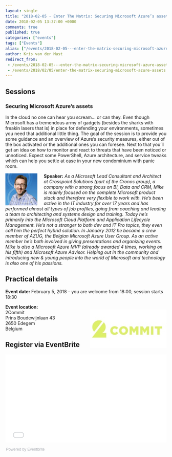 ```yaml
---
layout: single
title: "2018-02-05 - Enter The Matrix: Securing Microsoft Azure’s assets"
date: 2018-02-05 13:37:00 +0000
comments: true
published: true
categories: ["events"]
tags: ["Events"]
alias: ["/events/2018-02-05---enter-the-matrix-securing-microsoft-azure-assets"]
author: Kris van der Mast
redirect_from:
 - /events/2018-02-05---enter-the-matrix-securing-microsoft-azure-assets.html
 - /events/2018/02/05/enter-the-matrix-securing-microsoft-azure-assets.html
---
```


## Sessions
### Securing Microsoft Azure’s assets
In the cloud no one can hear you scream… or can they. Even though Microsoft has a tremendous army of gadgets (besides the sharks with freakin lasers that is) in place for defending your environments, sometimes you need that additional little thing. The goal of the session is to provide you some guidance and an overview of Azure’s security measures, either out of the box activated or the additional ones you can foresee. Next to that you’ll get an idea on how to monitor and react to threats that have been noticed or unnoticed. Expect some PowerShell, Azure architecture, and service tweaks which can help you settle at ease in your new condominium with panic room.

<img src="/assets/media/speakers/mike-martin.jpg" alt="Mike Martin" align="left" height="100" width="100" style="margin-right: 20px;">**Speaker:** *As a Microsoft Lead Consultant and Architect at Crosspoint Solutions (part of the Cronos group), a company with a strong focus on BI, Data and CRM, Mike is mainly focused on the complete Microsoft product stack and therefore very flexible to work with. He’s been active in the IT industry for over 17 years and has performed almost all types of job profiles, going from coaching and leading a team to architecting and systems design and training. Today he’s primarily into the Microsoft Cloud Platform and Application Lifecycle Management. He’s not a stranger to both dev and IT Pro topics, they even call him the perfect hybrid solution. In January 2012 he became a crew member of AZUG, the Belgian Microsoft Azure User Group. As an active member he’s both involved in giving presentations and organizing events. Mike is also a Microsoft Azure MVP (already awarded 4 times, working on his fifth) and Microsoft Azure Advisor. Helping out in the community and introducing new & young people into the world of Microsoft and technology is also one of his passions.*




## Practical details

**Event date:** February 5, 2018 - you are welcome from 18:00, session starts 18:30

**Event location:**<br />
<img width="240" height="120" align="right" alt="" src="/assets/media/sponsors/logo-2commit.jpg">
2Commit<br />
Prins Boudewijnlaan 43<br />
2650 Edegem<br />
Belgium

## Register via EventBrite
<div style="width:100%; text-align:left;"><iframe src="//eventbrite.com/tickets-external?eid=41994201788&ref=etckt" frameborder="0" height="275" width="100%" vspace="0" hspace="0" marginheight="5" marginwidth="5" scrolling="auto" allowtransparency="true"></iframe><div style="font-family:Helvetica, Arial; font-size:12px; padding:10px 0 5px; margin:2px; width:100%; text-align:left;" ><a class="powered-by-eb" style="color: #ADB0B6; text-decoration: none;" target="_blank" href="http://www.eventbrite.com/">Powered by Eventbrite</a></div></div>
